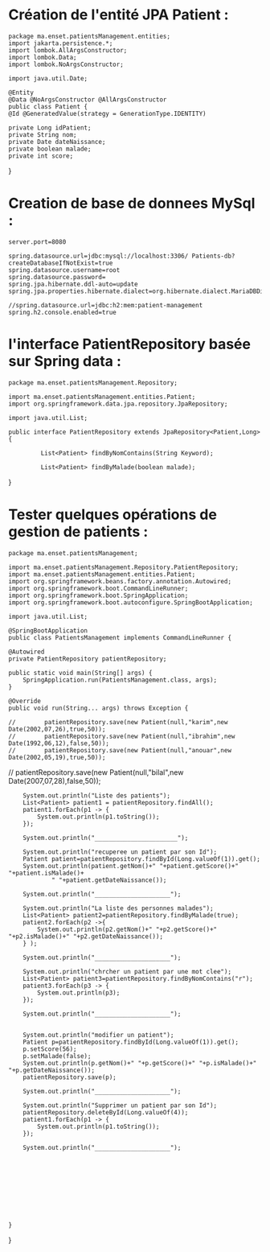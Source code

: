 # Création de l'entité JPA Patient :



    package ma.enset.patientsManagement.entities;
    import jakarta.persistence.*;
    import lombok.AllArgsConstructor;
    import lombok.Data;
    import lombok.NoArgsConstructor;

    import java.util.Date;

    @Entity
    @Data @NoArgsConstructor @AllArgsConstructor
    public class Patient {
    @Id @GeneratedValue(strategy = GenerationType.IDENTITY)

    private Long idPatient;
    private String nom;
    private Date dateNaissance;
    private boolean malade;
    private int score;

}


# Creation de base de donnees MySql :

    server.port=8080

    spring.datasource.url=jdbc:mysql://localhost:3306/ Patients-db?createDatabaseIfNotExist=true
    spring.datasource.username=root
    spring.datasource.password=
    spring.jpa.hibernate.ddl-auto=update
    spring.jpa.properties.hibernate.dialect=org.hibernate.dialect.MariaDBDialect

    //spring.datasource.url=jdbc:h2:mem:patient-management
    spring.h2.console.enabled=true


# l'interface PatientRepository basée sur Spring data :

    package ma.enset.patientsManagement.Repository;

    import ma.enset.patientsManagement.entities.Patient;
    import org.springframework.data.jpa.repository.JpaRepository;

    import java.util.List;

    public interface PatientRepository extends JpaRepository<Patient,Long> {

             List<Patient> findByNomContains(String Keyword);

             List<Patient> findByMalade(boolean malade);

}


# Tester quelques opérations de gestion de patients :

    package ma.enset.patientsManagement;

    import ma.enset.patientsManagement.Repository.PatientRepository;
    import ma.enset.patientsManagement.entities.Patient;
    import org.springframework.beans.factory.annotation.Autowired;
    import org.springframework.boot.CommandLineRunner;
    import org.springframework.boot.SpringApplication;
    import org.springframework.boot.autoconfigure.SpringBootApplication;

    import java.util.List;

    @SpringBootApplication
    public class PatientsManagement implements CommandLineRunner {

    @Autowired
    private PatientRepository patientRepository;

    public static void main(String[] args) {
        SpringApplication.run(PatientsManagement.class, args);
    }

    @Override
    public void run(String... args) throws Exception {

    //        patientRepository.save(new Patient(null,"karim",new Date(2002,07,26),true,50));
    //        patientRepository.save(new Patient(null,"ibrahim",new Date(1992,06,12),false,50));
    //        patientRepository.save(new Patient(null,"anouar",new Date(2002,05,19),true,50));
   //        patientRepository.save(new Patient(null,"bilal",new Date(2007,07,28),false,50));


        System.out.println("Liste des patients");
        List<Patient> patient1 = patientRepository.findAll();
        patient1.forEach(p1 -> {
            System.out.println(p1.toString());
        });

        System.out.println("_______________________");

        System.out.println("recuperee un patient par son Id");
        Patient patient=patientRepository.findById(Long.valueOf(1)).get();
        System.out.println(patient.getNom()+" "+patient.getScore()+" "+patient.isMalade()+
                " "+patient.getDateNaissance());

        System.out.println("_____________________");

        System.out.println("La liste des personnes malades");
        List<Patient> patient2=patientRepository.findByMalade(true);
        patient2.forEach(p2 ->{
            System.out.println(p2.getNom()+" "+p2.getScore()+" "+p2.isMalade()+" "+p2.getDateNaissance());
        } );

        System.out.println("_____________________");

        System.out.println("chrcher un patient par une mot clee");
        List<Patient> patient3=patientRepository.findByNomContains("r");
        patient3.forEach(p3 -> {
            System.out.println(p3);
        });

        System.out.println("_____________________");


        System.out.println("modifier un patient");
        Patient p=patientRepository.findById(Long.valueOf(1)).get();
        p.setScore(56);
        p.setMalade(false);
        System.out.println(p.getNom()+" "+p.getScore()+" "+p.isMalade()+" "+p.getDateNaissance());
        patientRepository.save(p);

        System.out.println("_____________________");

        System.out.println("Supprimer un patient par son Id");
        patientRepository.deleteById(Long.valueOf(4));
        patient1.forEach(p1 -> {
            System.out.println(p1.toString());
        });

        System.out.println("_____________________");










    }
}



  


